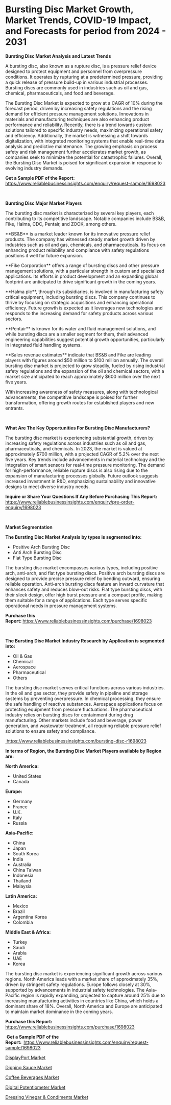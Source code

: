 <p><h1>Bursting Disc Market Growth, Market Trends, COVID-19 Impact, and Forecasts for period from 2024 - 2031</h1></p><p><strong>Bursting Disc Market Analysis and Latest Trends</strong></p>
<p><p>A bursting disc, also known as a rupture disc, is a pressure relief device designed to protect equipment and personnel from overpressure conditions. It operates by rupturing at a predetermined pressure, providing a quick release of pressure build-up in various industrial processes. Bursting discs are commonly used in industries such as oil and gas, chemical, pharmaceuticals, and food and beverage.</p><p>The Bursting Disc Market is expected to grow at a CAGR of 10% during the forecast period, driven by increasing safety regulations and the rising demand for efficient pressure management solutions. Innovations in materials and manufacturing techniques are also enhancing product performance and reliability. Recently, there is a trend towards custom solutions tailored to specific industry needs, maximizing operational safety and efficiency. Additionally, the market is witnessing a shift towards digitalization, with integrated monitoring systems that enable real-time data analysis and predictive maintenance. The growing emphasis on process safety and risk management further accelerates market growth, as companies seek to minimize the potential for catastrophic failures. Overall, the Bursting Disc Market is poised for significant expansion in response to evolving industry demands.</p></p>
<p><strong>Get a Sample PDF of the Report:&nbsp;</strong> <a href="https://www.reliablebusinessinsights.com/enquiry/request-sample/1698023?utm_campaign=1723&utm_medium=2&utm_source=Github&utm_content=ia&utm_term=18102024&utm_id=bursting-disc">https://www.reliablebusinessinsights.com/enquiry/request-sample/1698023</a></p>
<p>&nbsp;</p>
<p><strong>Bursting Disc Major Market Players</strong></p>
<p><p>The bursting disc market is characterized by several key players, each contributing to its competitive landscape. Notable companies include BS&B, Fike, Halma, CDC, Pentair, and ZOOK, among others.</p><p>**BS&B** is a market leader known for its innovative pressure relief products. The company has witnessed steady market growth driven by industries such as oil and gas, chemicals, and pharmaceuticals. Its focus on enhancing product reliability and compliance with safety regulations positions it well for future expansion.</p><p>**Fike Corporation** offers a range of bursting discs and other pressure management solutions, with a particular strength in custom and specialized applications. Its efforts in product development and an expanding global footprint are anticipated to drive significant growth in the coming years.</p><p>**Halma plc**, through its subsidiaries, is involved in manufacturing safety critical equipment, including bursting discs. This company continues to thrive by focusing on strategic acquisitions and enhancing operational efficiency. Future growth is expected as it leverages new technologies and responds to the increasing demand for safety products across various sectors.</p><p>**Pentair** is known for its water and fluid management solutions, and while bursting discs are a smaller segment for them, their advanced engineering capabilities suggest potential growth opportunities, particularly in integrated fluid handling systems.</p><p>**Sales revenue estimates** indicate that BS&B and Fike are leading players with figures around $50 million to $100 million annually. The overall bursting disc market is projected to grow steadily, fueled by rising industrial safety regulations and the expansion of the oil and chemical sectors, with a market size anticipated to reach approximately $600 million over the next five years.</p><p>With increasing awareness of safety measures, along with technological advancements, the competitive landscape is poised for further transformation, offering growth routes for established players and new entrants.</p></p>
<p>&nbsp;</p>
<p><strong>What Are The Key Opportunities For Bursting Disc Manufacturers?</strong></p>
<p><p>The bursting disc market is experiencing substantial growth, driven by increasing safety regulations across industries such as oil and gas, pharmaceuticals, and chemicals. In 2023, the market is valued at approximately $700 million, with a projected CAGR of 5.2% over the next five years. Key trends include advancements in material technology and the integration of smart sensors for real-time pressure monitoring. The demand for high-performance, reliable rupture discs is also rising due to the expansion of manufacturing processes globally. Future outlook suggests increased investment in R&D, emphasizing sustainability and innovative designs to meet diverse industry needs.</p></p>
<p><strong>Inquire or Share Your Questions If Any Before Purchasing This Report:</strong> <a href="https://www.reliablebusinessinsights.com/enquiry/pre-order-enquiry/1698023?utm_campaign=1723&utm_medium=2&utm_source=Github&utm_content=ia&utm_term=18102024&utm_id=bursting-disc">https://www.reliablebusinessinsights.com/enquiry/pre-order-enquiry/1698023</a></p>
<p>&nbsp;</p>
<p><strong>Market Segmentation</strong></p>
<p><strong>The Bursting Disc Market Analysis by types is segmented into:</strong></p>
<p><ul><li>Positive Arch Bursting Disc</li><li>Anti Arch Bursting Disc</li><li>Flat Type Bursting Disc</li></ul></p>
<p><p>The bursting disc market encompasses various types, including positive arch, anti-arch, and flat type bursting discs. Positive arch bursting discs are designed to provide precise pressure relief by bending outward, ensuring reliable operation. Anti-arch bursting discs feature an inward curvature that enhances safety and reduces blow-out risks. Flat type bursting discs, with their sleek design, offer high burst pressure and a compact profile, making them suitable for a range of applications. Each type serves specific operational needs in pressure management systems.</p></p>
<p><strong>Purchase this Report:&nbsp;</strong><a href="https://www.reliablebusinessinsights.com/purchase/1698023?utm_campaign=1723&utm_medium=2&utm_source=Github&utm_content=ia&utm_term=18102024&utm_id=bursting-disc">https://www.reliablebusinessinsights.com/purchase/1698023</a></p>
<p>&nbsp;</p>
<p><strong>The Bursting Disc Market Industry Research by Application is segmented into:</strong></p>
<p><ul><li>Oil & Gas</li><li>Chemical</li><li>Aerospace</li><li>Pharmaceutical</li><li>Others</li></ul></p>
<p><p>The bursting disc market serves critical functions across various industries. In the oil and gas sector, they provide safety in pipeline and storage systems by preventing overpressure. In chemical processing, they ensure the safe handling of reactive substances. Aerospace applications focus on protecting equipment from pressure fluctuations. The pharmaceutical industry relies on bursting discs for containment during drug manufacturing. Other markets include food and beverage, power generation, and wastewater treatment, all requiring reliable pressure relief solutions to ensure safety and compliance.</p></p>
<p><a href="https://www.reliablebusinessinsights.com/bursting-disc-r1698023?utm_campaign=1723&utm_medium=2&utm_source=Github&utm_content=ia&utm_term=18102024&utm_id=bursting-disc">&nbsp;https://www.reliablebusinessinsights.com/bursting-disc-r1698023</a></p>
<p><strong>In terms of Region, the Bursting Disc Market Players available by Region are:</strong></p>
<p>
    <p> <strong> North America: </strong>
        <ul>
            <li>United States</li>
            <li>Canada</li>
        </ul>
        </p> 
    <p> <strong> Europe: </strong>
        <ul>
            <li>Germany</li>
            <li>France</li>
            <li>U.K.</li>
            <li>Italy</li>
            <li>Russia</li>
        </ul>
        </p> 
    <p> <strong> Asia-Pacific: </strong>
        <ul>
            <li>China</li>
            <li>Japan</li>
            <li>South Korea</li>
            <li>India</li>
            <li>Australia</li>
            <li>China Taiwan</li>
            <li>Indonesia</li>
            <li>Thailand</li>
            <li>Malaysia</li>
        </ul>
        </p> 
    <p> <strong> Latin America: </strong>
        <ul>
            <li>Mexico</li>
            <li>Brazil</li>
            <li>Argentina Korea</li>
            <li>Colombia</li>
        </ul>
        </p> 
    <p> <strong> Middle East & Africa: </strong>
        <ul>
            <li>Turkey</li>
            <li>Saudi</li>
            <li>Arabia</li>
            <li>UAE</li>
            <li>Korea</li>
        </ul>
    </p>
    </p>
<p><p>The bursting disc market is experiencing significant growth across various regions. North America leads with a market share of approximately 35%, driven by stringent safety regulations. Europe follows closely at 30%, supported by advancements in industrial safety technologies. The Asia-Pacific region is rapidly expanding, projected to capture around 25% due to increasing manufacturing activities in countries like China, which holds a dominant share of 18%. Overall, North America and Europe are anticipated to maintain market dominance in the coming years.</p></p>
<p><strong>Purchase this Report: </strong><a href="https://www.reliablebusinessinsights.com/purchase/1698023?utm_campaign=1723&utm_medium=2&utm_source=Github&utm_content=ia&utm_term=18102024&utm_id=bursting-disc">https://www.reliablebusinessinsights.com/purchase/1698023</a></p>
<p>&nbsp;<strong>Get a Sample PDF of the Report:&nbsp;&nbsp;</strong><a href="https://www.reliablebusinessinsights.com/enquiry/request-sample/1698023?utm_campaign=1723&utm_medium=2&utm_source=Github&utm_content=ia&utm_term=18102024&utm_id=bursting-disc">https://www.reliablebusinessinsights.com/enquiry/request-sample/1698023</a></p>
<p><strong></strong></p>
<p><p><a href="https://www.linkedin.com/pulse/global-displayport-market-analysis-trends-forecasts-twkse?utm_campaign=1723&utm_medium=2&utm_source=Github&utm_content=ia&utm_term=18102024&utm_id=bursting-disc">DisplayPort Market</a></p><p><a href="https://www.linkedin.com/pulse/digital-transformation-dipping-sauce-industry-market-opportunities-uhcfe?utm_campaign=1723&utm_medium=2&utm_source=Github&utm_content=ia&utm_term=18102024&utm_id=bursting-disc">Dipping Sauce Market</a></p><p><a href="https://www.linkedin.com/pulse/coffee-beverages-market-share-size-trends-industry-analysis-f64ne?utm_campaign=1723&utm_medium=2&utm_source=Github&utm_content=ia&utm_term=18102024&utm_id=bursting-disc">Coffee Beverages Market</a></p><p><a href="https://www.linkedin.com/pulse/digital-potentiometer-market-revolution-2024-2031-gexxe?utm_campaign=1723&utm_medium=2&utm_source=Github&utm_content=ia&utm_term=18102024&utm_id=bursting-disc">Digital Potentiometer Market</a></p><p><a href="https://www.linkedin.com/pulse/future-trends-global-dressing-vinegar-condiments-market-insights-b92te?utm_campaign=1723&utm_medium=2&utm_source=Github&utm_content=ia&utm_term=18102024&utm_id=bursting-disc">Dressing Vinegar & Condiments Market</a></p></p>